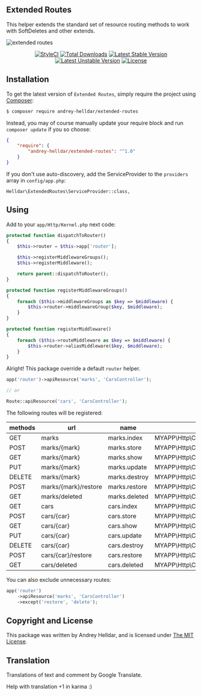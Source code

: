 ## Extended Routes

This helper extends the standard set of resource routing methods to work with SoftDeletes and other extends.

![extended routes](https://user-images.githubusercontent.com/10347617/42021379-1da20efa-7ac3-11e8-8f99-72e6728029fe.png)

<p align="center">
    <a href="https://styleci.io/repos/138897572"><img src="https://styleci.io/repos/138897572/shield" alt="StyleCI" /></a>
    <a href="https://packagist.org/packages/andrey-helldar/extended-routes"><img src="https://img.shields.io/packagist/dt/andrey-helldar/extended-routes.svg?style=flat-square" alt="Total Downloads" /></a>
    <a href="https://packagist.org/packages/andrey-helldar/extended-routes"><img src="https://poser.pugx.org/andrey-helldar/extended-routes/v/stable?format=flat-square" alt="Latest Stable Version" /></a>
    <a href="https://packagist.org/packages/andrey-helldar/extended-routes"><img src="https://poser.pugx.org/andrey-helldar/extended-routes/v/unstable?format=flat-square" alt="Latest Unstable Version" /></a>
    <a href="LICENSE"><img src="https://poser.pugx.org/andrey-helldar/extended-routes/license?format=flat-square" alt="License" /></a>
</p>


## Installation

To get the latest version of `Extended Routes`, simply require the project using [Composer](https://getcomposer.org):

```bash
$ composer require andrey-helldar/extended-routes
```

Instead, you may of course manually update your require block and run `composer update` if you so choose:

```json
{
    "require": {
        "andrey-helldar/extended-routes": "^1.0"
    }
}
```

If you don't use auto-discovery, add the ServiceProvider to the `providers` array in `config/app.php`:

    Helldar\ExtendedRoutes\ServiceProvider::class,


## Using

Add to your `app/Http/Kernel.php` next code:

```php
protected function dispatchToRouter()
{
    $this->router = $this->app['router'];

    $this->registerMiddlewareGroups();
    $this->registerMiddleware();

    return parent::dispatchToRouter();
}

protected function registerMiddlewareGroups()
{
    foreach ($this->middlewareGroups as $key => $middleware) {
        $this->router->middlewareGroup($key, $middleware);
    }
}

protected function registerMiddleware()
{
    foreach ($this->routeMiddleware as $key => $middleware) {
        $this->router->aliasMiddleware($key, $middleware);
    }
}
```

Alright! This package override a default `router` helper.

```php
app('router')->apiResource('marks', 'CarsController');

// or

Route::apiResource('cars', 'CarsController');
```

The following routes will be registered:

| methods | url | name | controller |
| --- | --- | --- | --- |
| GET | marks | marks.index | MYAPP\Http\Controllers\CarsMarksController@index |
| POST | marks/{mark} | marks.store | MYAPP\Http\Controllers\CarsMarksController@store |
| GET | marks/{mark} | marks.show | MYAPP\Http\Controllers\CarsMarksController@show |
| PUT | marks/{mark} | marks.update | MYAPP\Http\Controllers\CarsMarksController@update |
| DELETE | marks/{mark} | marks.destroy | MYAPP\Http\Controllers\CarsMarksController@destroy |
| POST | marks/{mark}/restore | marks.restore | MYAPP\Http\Controllers\CarsMarksController@restore |
| GET | marks/deleted | marks.deleted | MYAPP\Http\Controllers\CarsMarksController@deleted |
| GET | cars | cars.index | MYAPP\Http\Controllers\CarsController@index |
| POST | cars/{car} | cars.store | MYAPP\Http\Controllers\CarsController@store |
| GET | cars/{car} | cars.show | MYAPP\Http\Controllers\CarsController@show |
| PUT | cars/{car} | cars.update | MYAPP\Http\Controllers\CarsController@update |
| DELETE | cars/{car} | cars.destroy | MYAPP\Http\Controllers\CarsController@destroy |
| POST | cars/{car}/restore | cars.restore | MYAPP\Http\Controllers\CarsController@restore |
| GET | cars/deleted | cars.deleted | MYAPP\Http\Controllers\CarsController@deleted |

You can also exclude unnecessary routes:
```php
app('router')
    ->apiResource('marks', 'CarsController')
    ->except('restore', 'delete');
```


## Copyright and License

This package was written by Andrey Helldar, and is licensed under [The MIT License](LICENSE).


## Translation

Translations of text and comment by Google Translate.

Help with translation +1 in karma :)
